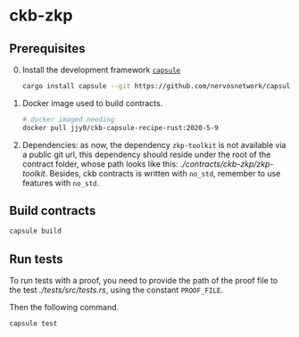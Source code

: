 # ckb-zkp

## Prerequisites

0. Install the development framework [`capsule`](https://github.com/nervosnetwork/capsule)
    ```sh
    cargo install capsule --git https://github.com/nervosnetwork/capsule.git --tag v0.0.1-pre.2
    ```

1. Docker image used to build contracts.

    ```sh
    # docker imaged needing
    docker pull jjy0/ckb-capsule-recipe-rust:2020-5-9
    ```

2. Dependencies: as now, the dependency `zkp-toolkit` is not available via a public git url, this dependency should reside under the root of the contract folder, whose path looks like this: *./contracts/ckb-zkp/zkp-toolkit*. Besides, ckb contracts is written with `no_std`, remember to use features with `no_std`.
    
## Build contracts

```sh
capsule build
```

## Run tests

To run tests with a proof, you need to provide the path of the proof file to the test *./tests/src/tests.rs*, using the constant `PROOF_FILE`.

Then the following command.

```sh
capsule test
```

